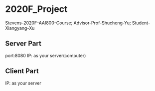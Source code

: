 # 2020F_Project
Stevens-2020F-AAI800-Course;
Advisor-Prof-Shucheng-Yu;
Student-Xiangyang-Xu

## Server Part
port:8080
IP: as your server(computer)
## Client Part
IP: as your server
